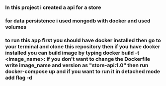 ### In this project i created a api for a store 

### for data persistence i used mongodb with docker and used volumes 

### to run this app first you should have docker installed then go to your terminal and clone this repository then if you have docker installed you can build image by typing docker build -t <image_name>:<version> if you don't want to change the Dockerfile write image_name and version as "store-api:1.0" then run docker-compose up and if you want to run it in detached mode add flag -d